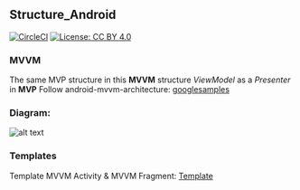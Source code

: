 ## Structure_Android
[![CircleCI](https://circleci.com/gh/daolq3012/Structure_Android/tree/mvvm-architecture.svg?style=shield)](https://circleci.com/gh/daolq3012/Structure_Android/tree/mvvm-architecture)
[![License: CC BY 4.0](https://img.shields.io/badge/License-CC%20BY%204.0-lightgrey.svg)](https://creativecommons.org/licenses/by/4.0/)

### MVVM
The same MVP structure in this **MVVM** structure _ViewModel_ as a _Presenter_ in **MVP**
Follow android-mvvm-architecture: [googlesamples](https://github.com/googlesamples/android-architecture/tree/dev-todo-mvvm-databinding)

### Diagram:
![alt text](https://github.com/daolq3012/Structure_Android/blob/master/images/mvvm.png?raw=true)

### Templates
Template MVVM Activity & MVVM Fragment: [Template](https://github.com/daolq3012/Structure_Android/blob/mvvm-architecture/templates/MVVM_templates.zip?raw=true)

